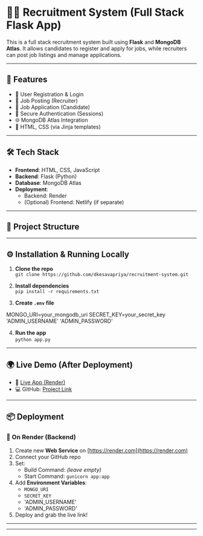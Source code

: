 # 🧑‍💼 Recruitment System (Full Stack Flask App)

This is a full stack recruitment system built using **Flask** and **MongoDB Atlas**. It allows candidates to register and apply for jobs, while recruiters can post job listings and manage applications.

---

## 🚀 Features

- 👤 User Registration & Login
- 📝 Job Posting (Recruiter)
- 📄 Job Application (Candidate)
- 🔐 Secure Authentication (Sessions)
- 🌐 MongoDB Atlas Integration
- 🎨 HTML, CSS (via Jinja templates)

---

## 🛠️ Tech Stack

- **Frontend**: HTML, CSS, JavaScript
- **Backend**: Flask (Python)
- **Database**: MongoDB Atlas
- **Deployment**:
  - Backend: Render
  - (Optional) Frontend: Netlify (if separate)

---

## 📁 Project Structure


---

## ⚙️ Installation & Running Locally

1. **Clone the repo**  
   `git clone https://github.com/dkesavapriya/recruitment-system.git`

2. **Install dependencies**  
   `pip install -r requirements.txt`

3. **Create `.env` file**

MONGO_URI=your_mongodb_uri
SECRET_KEY=your_secret_key
'ADMIN_USERNAME'
'ADMIN_PASSWORD'


4. **Run the app**  
   `python app.py`

---

## 🌍 Live Demo (After Deployment)

- 🔗 [Live App (Render)](https://your-render-link.com)
- 💻 GitHub: [Project Link](https://github.com/dkesavapriya/recruitment-system)

---

## 📦 Deployment

### 🧩 On Render (Backend)
1. Create new **Web Service** on [https://render.com](https://render.com)
2. Connect your GitHub repo
3. Set:
   - Build Command: *(leave empty)*
   - Start Command: `gunicorn app:app`
4. Add **Environment Variables**:
   - `MONGO_URI`
   - `SECRET_KEY`
   - 'ADMIN_USERNAME'
   - 'ADMIN_PASSWORD'
5. Deploy and grab the live link!

---


---
